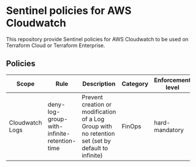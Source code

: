 # Sentinel policies for AWS Cloudwatch

This repository provide Sentinel policies for AWS Cloudwatch to be used on Terraform Cloud or Terraform Enterprise.

## Policies

| Scope           | Rule                                        | Description                                                                                        | Category | Enforcement level | 
|-----------------|---------------------------------------------|----------------------------------------------------------------------------------------------------|----------|-------------------|
| Cloudwatch Logs | deny-log-group-with-infinite-retention-time | Prevent creation or modification of a Log Group with no retention set (set by default to infinite) | FinOps   | hard-mandatory    |
